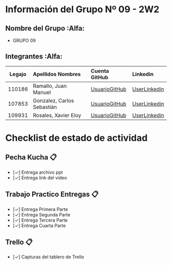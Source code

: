 # Información del Grupo Nº 09 - 2W2


## Nombre del Grupo :Alfa:

* GRUPO 09



## Integrantes :Alfa:

| Legajo| Apellidos Nombres  | Cuenta GitHub | Linkedin
| :------: | :-------- | :-------- | :-------- |
| 110186 | Ramallo, Juan Manuel |[UsuarioGitHub](https://github.com/juanmafx)|[UserLinkedin](https://www.linkedin.com/in/juan-manuel-ramallo/)|
| 107853 | Gonzalez, Carlos Sebastián |[UsuarioGitHub](https://github.com/sebagif)|[UserLinkedin](https://www.linkedin.com/in/carlos-sebastian-gonzalez/)|
| 109931 | Rosales, Xavier Eloy |[UsuarioGitHub](https://github.com/RosalesXavierEloy)|[UserLinkedin](https://www.linkedin.com/in/rosalesxaviereloy/)|

# Checklist de estado de actividad

## Pecha Kucha :clipboard:
- [✓] Entrega archivo ppt
- [✓] Entrega link del video

## Trabajo Practico Entregas :clipboard:
- [✓] Entrega Primera Parte
- [✓] Entrega Segunda Parte
- [✓] Entrega Tercera Parte
- [✓] Entrega Cuarta Parte

## Trello :clipboard:
- [✓] Capturas del tablero de Trello


